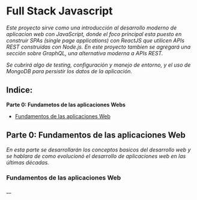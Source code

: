 # Full Stack Javascript

_Este proyecto sirve como una introducción al desarrollo moderno de aplicacion web con JavaScript, donde el foco principal esta puesto en construir SPAs (single page applications) con ReactJS que utilicen APIs REST construidas con Node.js. En este proyecto tambien se agregará una sección sobre GraphQL, una alternativa moderna a APIs REST._

_Se cubrirá algo de testing, configuración y manejo de entorno, y el uso de MongoDB para persistir los datos de la aplicación._

## Indice:

**Parte 0: Fundametos de las aplicaciones Webs**
* [Fundamentos de las aplicaciones Web](#fundamentos-apps-web)

## Parte 0: Fundamentos de las aplicaciones Web

_En esta parte se desarrollarán los conceptos basicos del desarrollo web y se hablara de como evolucionó el desarrollo de aplicaciones web en las últimas décadas._

### Fundamentos de las aplicaciones Web<a name="#fundamentos-apps-web"></a>

__
